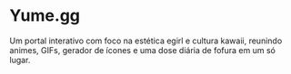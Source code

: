 # Yume.gg
Um portal interativo com foco na estética egirl e cultura kawaii, reunindo animes, GIFs, gerador de ícones e uma dose diária de fofura em um só lugar.
